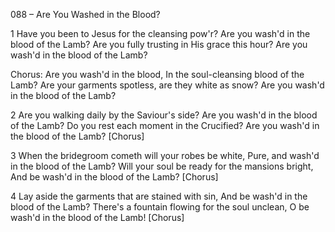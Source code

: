 088 – Are You Washed in the Blood?


1
Have you been to Jesus for the cleansing pow'r?
Are you wash'd in the blood of the Lamb?
Are you fully trusting in His grace this hour?
Are you wash'd in the blood of the Lamb?

Chorus:
Are you wash'd in the blood,
In the soul-cleansing blood of the Lamb?
Are your garments spotless, are they white as snow?
Are you wash'd in the blood of the Lamb?

2
Are you walking daily by the Saviour's side?
Are you wash'd in the blood of the Lamb?
Do you rest each moment in the Crucified?
Are you wash'd in the blood of the Lamb?  [Chorus]

3
When the bridegroom cometh will your robes be white,
Pure, and wash'd in the blood of the Lamb?
Will your soul be ready for the mansions bright,
And be wash'd in the blood of the Lamb?  [Chorus]

4
Lay aside the garments that are stained with sin,
And be wash'd in the blood of the Lamb?
There's a fountain flowing for the soul unclean,
O be wash'd in the blood of the Lamb!  [Chorus]
